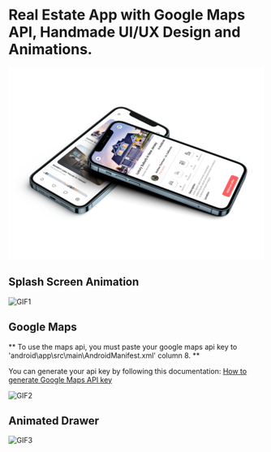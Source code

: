 # Real Estate App with Google Maps API, Handmade UI/UX Design and Animations.

![MOCKUP](realestatemockup.png)
## Splash Screen Animation
![GIF1](splash_screen.gif)
## Google Maps
** To use the maps api, you must paste your google maps api key to 'android\app\src\main\AndroidManifest.xml' column 8. **

You can generate your api key by following this documentation:
    [How to generate Google Maps API key](https://developers.google.com/maps/documentation/embed/get-api-key#:~:text=Go%20to%20the%20Google%20Maps%20Platform%20%3E%20Credentials%20page.&text=On%20the%20Credentials%20page%2C%20click,Click%20Close.)

![GIF2](google_maps.gif)
## Animated Drawer
![GIF3](animated_drawer.gif)
